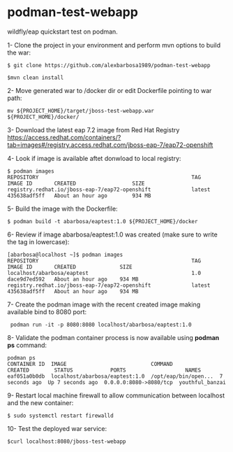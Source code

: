 # podman-test-webapp
wildfly/eap quickstart test on podman.

1- Clone the project in your environment and perform mvn options to build the war:

~~~
$ git clone https://github.com/alexbarbosa1989/podman-test-webapp

$mvn clean install
~~~

2- Move generated war to /docker dir or edit Dockerfile pointing to war path:
~~~
mv ${PROJECT_HOME}/target/jboss-test-webapp.war ${PROJECT_HOME}/docker/
~~~

3- Download the latest eap 7.2 image from Red Hat Registry https://access.redhat.com/containers/?tab=images#/registry.access.redhat.com/jboss-eap-7/eap72-openshift

4- Look if image is available aftet donwload to local registry:

~~~
$ podman images
REPOSITORY                                                 TAG      IMAGE ID       CREATED                  SIZE
registry.redhat.io/jboss-eap-7/eap72-openshift             latest   435638adf5ff   About an hour ago        934 MB
~~~

5- Build the image with the Dockerfile:

~~~
$ podman build -t abarbosa/eaptest:1.0 ${PROJECT_HOME}/docker
~~~

6- Review if image abarbosa/eaptest:1.0 was created (make sure to write the tag in lowercase):

~~~
[abarbosa@localhost ~]$ podman images
REPOSITORY                                                 TAG      IMAGE ID       CREATED              SIZE
localhost/abarbosa/eaptest                                 1.0      dace9d7ed592   About an hour ago    934 MB
registry.redhat.io/jboss-eap-7/eap72-openshift             latest   435638adf5ff   About an hour ago    934 MB
~~~

7- Create the podman image with the recent created image making available bind to 8080 port:

~~~
 podman run -it -p 8080:8080 localhost/abarbosa/eaptest:1.0
~~~

8- Validate the podman container process is now available using **podman ps** command:

~~~
podman ps
CONTAINER ID  IMAGE                           COMMAND               CREATED        STATUS            PORTS                   NAMES
eaf051a0b0db  localhost/abarbosa/eaptest:1.0  /opt/eap/bin/open...  7 seconds ago  Up 7 seconds ago  0.0.0.0:8080->8080/tcp  youthful_banzai
~~~

9- Restart local machine firewall to allow communication between localhost and the new container:

~~~
$ sudo systemctl restart firewalld
~~~

10- Test the deployed war service:

~~~
$curl localhost:8080/jboss-test-webapp
~~~
